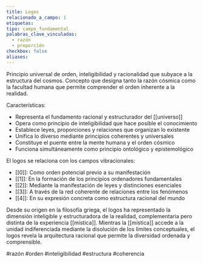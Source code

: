 ```yaml
---
title: Logos
relacionado_a_campo: 1
etiquetas: 
tipo: campo_fundamental
palabras_clave_vinculadas:
  - razón
  - proporción
checkbox: false
aliases:
---
```

Principio universal de orden, inteligibilidad y racionalidad que subyace a la estructura del cosmos. Concepto que designa tanto la razón cósmica como la facultad humana que permite comprender el orden inherente a la realidad.

Características:
- Representa el fundamento racional y estructurador del [[universo]]
- Opera como principio de inteligibilidad que hace posible el conocimiento
- Establece leyes, proporciones y relaciones que organizan lo existente
- Unifica lo diverso mediante principios coherentes y universales
- Constituye el puente entre la mente humana y el orden cósmico
- Funciona simultáneamente como principio ontológico y epistemológico

El logos se relaciona con los campos vibracionales:
- [[0]]: Como orden potencial previo a su manifestación
- [[1]]: En la formación de los principios ordenadores fundamentales
- [[2]]: Mediante la manifestación de leyes y distinciones esenciales
- [[3]]: A través de la red coherente de relaciones entre los fenómenos
- [[4]]: En su expresión concreta como estructura racional del mundo

Desde su origen en la filosofía griega, el logos ha representado la dimensión inteligible y estructuradora de la realidad, complementaria pero distinta de la experiencia [[mística]]. Mientras la [[mística]] accede a la unidad indiferenciada mediante la disolución de los límites conceptuales, el logos revela la arquitectura racional que permite la diversidad ordenada y comprensible.

#razón #orden #inteligibilidad #estructura #coherencia
